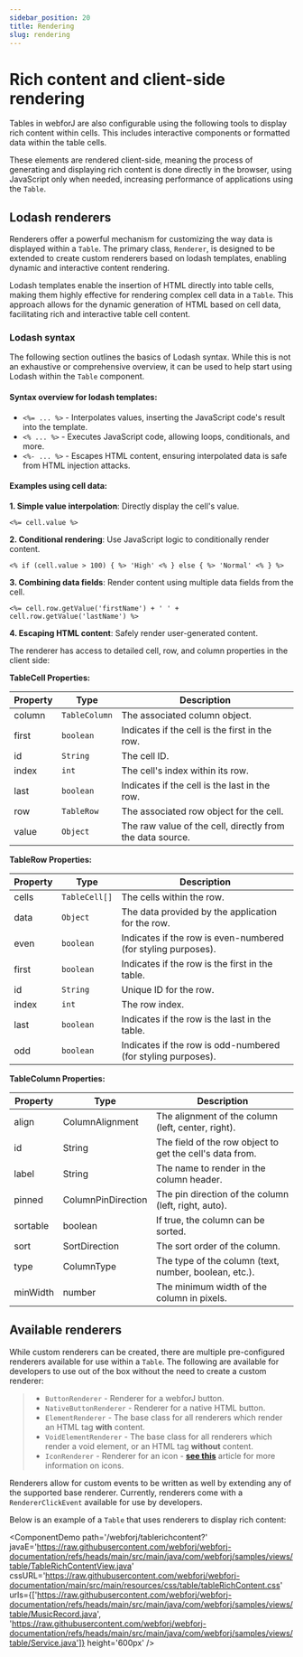 ```yaml
---
sidebar_position: 20
title: Rendering
slug: rendering
---
```


# Rich content and client-side rendering

Tables in webforJ are also configurable using the following tools to display rich content within cells. This includes interactive components or formatted data within the table cells.

These elements are rendered client-side, meaning the process of generating and displaying rich content is done directly in the browser, using JavaScript only when needed, increasing performance of applications using the `Table`.

## Lodash renderers

Renderers offer a powerful mechanism for customizing the way data is displayed within a `Table`. The primary class, `Renderer`, is designed to be extended to create custom renderers based on lodash templates, enabling dynamic and interactive content rendering. 

Lodash templates enable the insertion of HTML directly into table cells, making them highly effective for rendering complex cell data in a `Table`. This approach allows for the dynamic generation of HTML based on cell data, facilitating rich and interactive table cell content.

### Lodash syntax

The following section outlines the basics of Lodash syntax. While this is not an exhaustive or comprehensive overview, it can be used to help start using Lodash within the `Table` component. 

#### Syntax overview for lodash templates:

- `<%= ... %>` - Interpolates values, inserting the JavaScript code's result into the template.
- `<% ... %>` - Executes JavaScript code, allowing loops, conditionals, and more.
- `<%- ... %>` - Escapes HTML content, ensuring interpolated data is safe from HTML injection attacks.

#### Examples using cell data:

**1. Simple value interpolation**: Directly display the cell's value.

`<%= cell.value %>`

**2. Conditional rendering**: Use JavaScript logic to conditionally render content.

`<% if (cell.value > 100) { %> 'High' <% } else { %> 'Normal' <% } %>`

**3. Combining data fields**: Render content using multiple data fields from the cell.

`<%= cell.row.getValue('firstName') + ' ' + cell.row.getValue('lastName') %>`

**4. Escaping HTML content**: Safely render user-generated content.

The renderer has access to detailed cell, row, and column properties in the client side:

**TableCell Properties:**

|Property	|Type	|Description|
|-|-|-|
|column|`TableColumn`|The associated column object.|
|first|`boolean`|Indicates if the cell is the first in the row.|
|id|`String`|The cell ID.|
|index|`int`|The cell's index within its row.|
|last|`boolean`|Indicates if the cell is the last in the row.|
|row|`TableRow`|The associated row object for the cell.|
|value|`Object`|The raw value of the cell, directly from the data source.|

**TableRow Properties:**

|Property|Type|Description|
|-|-|-|
|cells|`TableCell[]`|The cells within the row.
|data|`Object`|The data provided by the application for the row.
|even|`boolean`|Indicates if the row is even-numbered (for styling purposes).
|first|`boolean`|Indicates if the row is the first in the table.
|id|`String`|Unique ID for the row.
|index|`int`|The row index.
|last|`boolean`|Indicates if the row is the last in the table.
|odd|`boolean`|Indicates if the row is odd-numbered (for styling purposes).

**TableColumn Properties:**

|Property	|Type	|Description|
|-|-|-|
|align|ColumnAlignment|The alignment of the column (left, center, right).
|id|String|The field of the row object to get the cell's data from.
|label|String|The name to render in the column header.
|pinned|ColumnPinDirection|The pin direction of the column (left, right, auto).
|sortable|boolean|If true, the column can be sorted.
|sort|SortDirection|The sort order of the column.
|type|ColumnType|The type of the column (text, number, boolean, etc.).
|minWidth|number|The minimum width of the column in pixels.

## Available renderers

While custom renderers can be created, there are multiple pre-configured renderers available for use within a `Table`. The following are available for developers to use out of the box without the need to create a custom renderer:

>- `ButtonRenderer` - Renderer for a webforJ button.
>- `NativeButtonRenderer` - Renderer for a native HTML button.
>- `ElementRenderer` - The base class for all renderers which render an HTML tag **with** content.
>- `VoidElementRenderer` - The base class for all renderers which render a void element, or an HTML tag **without** content.
>- `IconRenderer` - Renderer for an icon - **[see this](../../components/icon)** article for more information on icons.

Renderers allow for custom events to be written as well by extending any of the supported base renderer. Currently, renderers come with a `RendererClickEvent` available for use by developers.

Below is an example of a `Table` that uses renderers to display rich content:

<ComponentDemo 
path='/webforj/tablerichcontent?' 
javaE='https://raw.githubusercontent.com/webforj/webforj-documentation/refs/heads/main/src/main/java/com/webforj/samples/views/table/TableRichContentView.java'
cssURL='https://raw.githubusercontent.com/webforj/webforj-documentation/main/src/main/resources/css/table/tableRichContent.css'
urls={['https://raw.githubusercontent.com/webforj/webforj-documentation/refs/heads/main/src/main/java/com/webforj/samples/views/table/MusicRecord.java', 
'https://raw.githubusercontent.com/webforj/webforj-documentation/refs/heads/main/src/main/java/com/webforj/samples/views/table/Service.java']}
height='600px'
/>